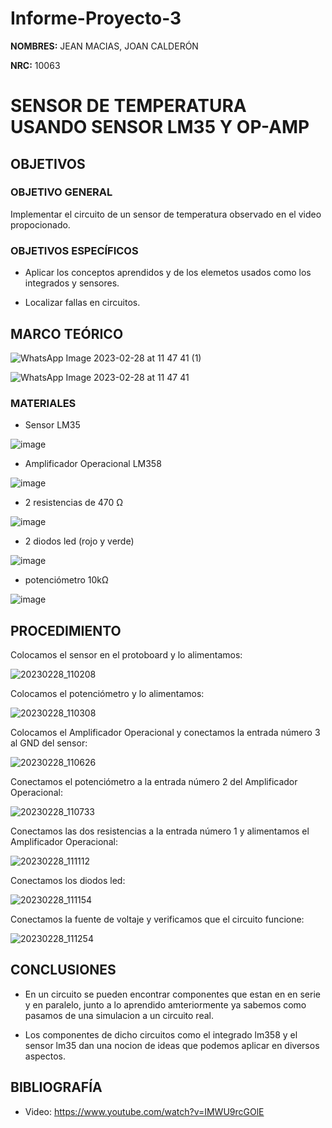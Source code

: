 # Informe-Proyecto-3

**NOMBRES:** JEAN MACIAS, JOAN CALDERÓN

**NRC:** 10063

# **SENSOR DE TEMPERATURA USANDO SENSOR LM35 Y OP-AMP**

## **OBJETIVOS**

### **OBJETIVO GENERAL**

Implementar el circuito de un sensor de temperatura observado en el video propocionado.

### **OBJETIVOS ESPECÍFICOS**

* Aplicar los conceptos aprendidos y de los elemetos usados como los integrados y sensores.

* Localizar fallas en circuitos.

## **MARCO TEÓRICO**

![WhatsApp Image 2023-02-28 at 11 47 41 (1)](https://user-images.githubusercontent.com/116774235/221923311-5be056a0-657e-440d-aa3f-594c50ed3d3d.jpeg)

![WhatsApp Image 2023-02-28 at 11 47 41](https://user-images.githubusercontent.com/116774235/221923324-f4bbc6e2-dd66-43bf-a16e-7ffb5bede771.jpeg)

### **MATERIALES**

* Sensor LM35

![image](https://user-images.githubusercontent.com/116774235/221907127-84597448-f99a-42ef-8297-1540ff96a1d1.png)

* Amplificador Operacional LM358

![image](https://user-images.githubusercontent.com/116774235/221907423-9e89631c-3ca8-4725-9e56-1e50cd60926e.png)

* 2 resistencias de 470 Ω

![image](https://user-images.githubusercontent.com/116774235/221907539-d80d06bb-c94f-43e2-b415-64308eb103d9.png)

* 2 diodos led (rojo y verde)

![image](https://user-images.githubusercontent.com/116774235/221907635-0ae73261-a173-40eb-8206-4c2a9b797daa.png)

* potenciómetro 10kΩ

![image](https://user-images.githubusercontent.com/116774235/221907786-d9e27ad0-91f8-4cf3-97e8-d9be403ec1d5.png)

## **PROCEDIMIENTO**

Colocamos el sensor en el protoboard y lo alimentamos:

![20230228_110208](https://user-images.githubusercontent.com/116774235/221914369-4d3f7023-75e3-40c3-97eb-42006844b7f2.jpg)

Colocamos el potenciómetro y lo alimentamos:

![20230228_110308](https://user-images.githubusercontent.com/116774235/221914442-008ac737-c738-4e7a-857a-7da4ba3c96cd.jpg)

Colocamos el Amplificador Operacional y conectamos la entrada número 3 al GND del sensor:

![20230228_110626](https://user-images.githubusercontent.com/116774235/221914501-2241b629-5715-4860-ba29-1c7ae2550cfc.jpg)

Conectamos el potenciómetro a la entrada número 2 del Amplificador Operacional:

![20230228_110733](https://user-images.githubusercontent.com/116774235/221914544-3450a385-f6da-43f0-bca0-ed97bca1cb6b.jpg)

Conectamos las dos resistencias a la entrada número 1 y alimentamos el Amplificador Operacional:

![20230228_111112](https://user-images.githubusercontent.com/116774235/221922022-1330f100-c600-45d3-8906-aedd0a11007e.jpg)

Conectamos los diodos led:

![20230228_111154](https://user-images.githubusercontent.com/116774235/221922307-679333bf-08cf-47b5-8537-d5726ad3b147.jpg)

Conectamos la fuente de voltaje y verificamos que el circuito funcione:

![20230228_111254](https://user-images.githubusercontent.com/116774235/221922466-8b8d092b-6314-4328-a95a-d19947a70b16.jpg)

## **CONCLUSIONES**

* En un circuito se pueden encontrar componentes que estan en en serie y en paralelo, junto a lo aprendido amteriormente ya sabemos como pasamos de una simulacion a un circuito real.

* Los componentes de dicho circuitos como el integrado lm358 y el sensor lm35 dan una nocion de ideas que podemos aplicar en diversos aspectos.

## **BIBLIOGRAFÍA**

* Video: https://www.youtube.com/watch?v=IMWU9rcGOlE
